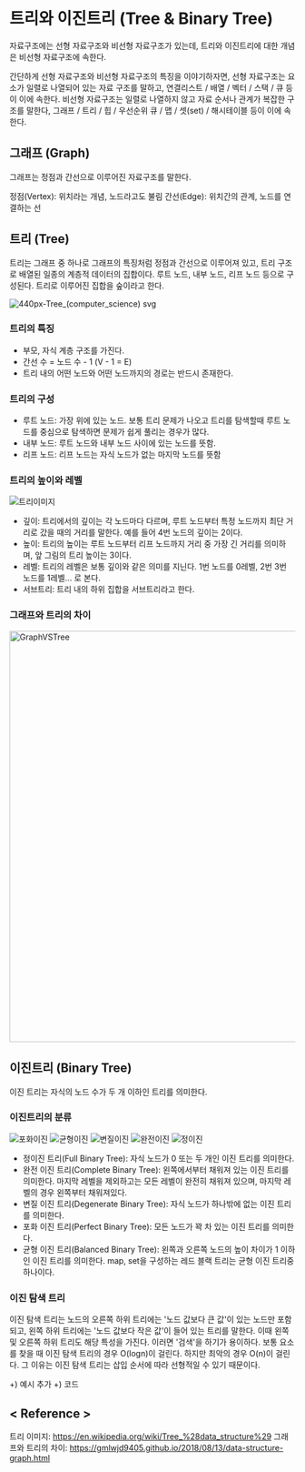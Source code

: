 # 트리와 이진트리 (Tree & Binary Tree)

자료구조에는 선형 자료구조와 비선형 자료구조가 있는데, 트리와 이진트리에 대한 개념은 비선형 자료구조에 속한다.

간단하게 선형 자료구조와 비선형 자료구조의 특징을 이야기하자면,
선형 자료구조는 요소가 일렬로 나열되어 있는 자료 구조를 말하고, 연결리스트 / 배열 / 벡터 / 스택 / 큐 등이 이에 속한다.
비선형 자료구조는 일렬로 나열하지 않고 자료 순서나 관계가 복잡한 구조를 말한다, 그래프 / 트리 / 힙 / 우선순위 큐 / 맵 / 셋(set) / 해시테이블 등이 이에 속한다.


## 그래프 (Graph)

그래프는 정점과 간선으로 이루어진 자료구조를 말한다.

정점(Vertex): 위치라는 개념, 노드라고도 불림
간선(Edge): 위치간의 관계, 노드를 연결하는 선


## 트리 (Tree)

트리는 그래프 중 하나로 그래프의 특징처럼 정점과 간선으로 이루어져 있고, 트리 구조로 배열된 일종의 계층적 데이터의 집합이다. 루트 노드, 내부 노드, 리프 노드 등으로 구성된다.
트리로 이루어진 집합을 숲이라고 한다.

![440px-Tree_(computer_science) svg](https://user-images.githubusercontent.com/66079439/182035544-b38c3bca-09ce-407e-879c-74effa651f7c.png)


### 트리의 특징
  - 부모, 자식 계층 구조를 가진다.
  - 간선 수 = 노드 수 - 1 (V - 1 = E)
  - 트리 내의 어떤 노드와 어떤 노드까지의 경로는 반드시 존재한다.

### 트리의 구성
  - 루트 노드: 가장 위에 있는 노드. 보통 트리 문제가 나오고 트리를 탐색할때 루트 노드를 중심으로 탐색하면 문제가 쉽게 풀리는 경우가 많다.
  - 내부 노드: 루트 노드와 내부 노드 사이에 있는 노드를 뜻함.
  - 리프 노드: 리프 노드는 자식 노드가 없는 마지막 노드를 뜻함

### 트리의 높이와 레벨

![트리이미지](https://user-images.githubusercontent.com/66079439/182036191-61d94cb0-d140-4039-abc5-b16eb928b6aa.jpeg)

  - 깊이: 트리에서의 깊이는 각 노드마다 다르며, 루트 노드부터 특정 노드까지 최단 거리로 갔을 때의 거리를 말한다. 예를 들어 4번 노드의 깊이는 2이다.
  - 높이: 트리의 높이는 루트 노드부터 리프 노드까지 거리 중 가장 긴 거리를 의미하며, 앞 그림의 트리 높이는 3이다.
  - 레벨: 트리의 레벨은 보통 깊이와 같은 의미를 지닌다. 1번 노드를 0레벨, 2번 3번 노드를 1레벨... 로 본다.
  - 서브트리: 트리 내의 하위 집합을 서브트리라고 한다.

### 그래프와 트리의 차이

<img width="723" alt="GraphVSTree" src="https://user-images.githubusercontent.com/66079439/182036382-f9d15f22-d2af-4495-947f-46ce4f94ca5f.png">


## 이진트리 (Binary Tree)

이진 트리는 자식의 노드 수가 두 개 이하인 트리를 의미한다.


### 이진트리의 분류
![포화이진](https://user-images.githubusercontent.com/66079439/182036861-34752989-cf75-44d2-aabf-56633823d5c9.jpeg)
![균형이진](https://user-images.githubusercontent.com/66079439/182036852-a17d600e-0f58-4244-9cfc-f9a8e9ff01a2.jpeg)
![변질이진](https://user-images.githubusercontent.com/66079439/182036857-28535907-df9f-4848-8e20-9df76b0bb581.jpeg)
![완전이진](https://user-images.githubusercontent.com/66079439/182036858-149e781d-71ee-4910-bfd6-8b48cbc6ffcd.jpeg)
![정이진](https://user-images.githubusercontent.com/66079439/182036859-13fd8422-bf89-4b17-9bfb-ae65710c5c96.jpeg)

  - 정이진 트리(Full Binary Tree): 자식 노드가 0 또는 두 개인 이진 트리를 의미한다.
  - 완전 이진 트리(Complete Binary Tree): 왼쪽에서부터 채워져 있는 이진 트리를 의미한다. 마지막 레벨을 제외하고는 모든 레벨이 완전히 채워져 있으며, 마지막 레벨의 경우 왼쪽부터 채워져있다.
  - 변질 이진 트리(Degenerate Binary Tree): 자식 노드가 하나밖에 없는 이진 트리를 의미한다.
  - 포화 이진 트리(Perfect Binary Tree): 모든 노드가 꽉 차 있는 이진 트리를 의미한다.
  - 균형 이진 트리(Balanced Binary Tree): 왼쪽과 오른쪽 노드의 높이 차이가 1 이하인 이진 트리를 의미한다. map, set을 구성하는 레드 블랙 트리는 균형 이진 트리중 하나이다.

### 이진 탐색 트리

이진 탐색 트리는 노드의 오른쪽 하위 트리에는 '노드 값보다 큰 값'이 있는 노드만 포함되고, 왼쪽 하위 트리에는 '노드 값보다 작은 값'이 들어 있는 트리를 말한다.
이때 왼쪽 및 오른쪽 하위 트리도 해당 특성을 가진다. 이러면 '검색'을 하기가 용이하다.
보통 요소를 찾을 때 이진 탐색 트리의 경우 O(logn)이 걸린다. 하지만 최악의 경우 O(n)이 걸린다.
그 이유는 이진 탐색 트리는 삽입 순서에 따라 선형적일 수 있기 때문이다.

+) 예시 추가
+) 코드 

## < Reference >

트리 이미지: https://en.wikipedia.org/wiki/Tree_%28data_structure%29
그래프와 트리의 차이: https://gmlwjd9405.github.io/2018/08/13/data-structure-graph.html

